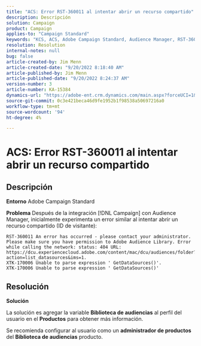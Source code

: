 ```yaml
---
title: "ACS: Error RST-360011 al intentar abrir un recurso compartido"
description: Descripción
solution: Campaign
product: Campaign
applies-to: "Campaign Standard"
keywords: "KCS, ACS, Adobe Campaign Standard, Audience Manager, RST-360011, error, abrir recurso compartido"
resolution: Resolution
internal-notes: null
bug: false
article-created-by: Jim Menn
article-created-date: "9/20/2022 8:18:40 AM"
article-published-by: Jim Menn
article-published-date: "9/20/2022 8:24:37 AM"
version-number: 3
article-number: KA-15384
dynamics-url: "https://adobe-ent.crm.dynamics.com/main.aspx?forceUCI=1&pagetype=entityrecord&etn=knowledgearticle&id=b3a386d3-bc38-ed11-9db1-0022480866ad"
source-git-commit: 0c3e421beca46d9fe1952b1f98538a50697216a0
workflow-type: tm+mt
source-wordcount: '94'
ht-degree: 4%

---
```


# ACS: Error RST-360011 al intentar abrir un recurso compartido

## Descripción


<b>Entorno</b>
Adobe Campaign Standard

<b>Problema</b>
Después de la integración [!DNL Campaign] con Audience Manager, inicialmente experimenta un error similar al intentar abrir un recurso compartido (ID de visitante):


```
RST-360011 An error has occurred - please contact your administrator.
Please make sure you have permission to Adobe Audience Library. Error while calling the network: status: 404 URL: https://dcu.experiencecloud.adobe.com/content/mac/dcu/audiences/folder?action=list_datasources&ims=1.
XTK-170006 Unable to parse expression ' GetDataSources()'.
XTK-170006 Unable to parse expression ' GetDataSources()'
```





## Resolución


<b>Solución</b>

La solución es agregar la variable <b>Biblioteca de audiencias</b> al perfil del usuario en el <b>Productos</b> para obtener más información.

Se recomienda configurar al usuario como un <b>administrador de productos</b> del <b>Biblioteca de audiencias</b> producto.
